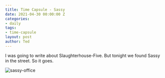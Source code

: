 ```yaml
---
title: Time Capsule - Sassy
date: 2021-04-30 00:00:00 Z
categories:
- daily
tags:
- time-capsule
layout: post
author: Ted
---
```


I was going to write about Slaughterhouse-Five. But tonight we found Sassy in the street. So it goes. 

![sassy-office](/assets/images/sassy.jpg)
